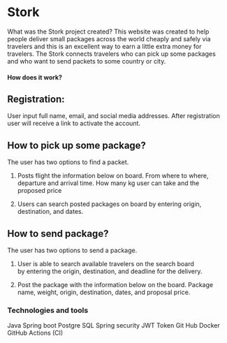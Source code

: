 # Stork
What was the Stork project created? 
This website was created to help people deliver small packages across 
the world cheaply and safely via travelers and this is an excellent way to earn a 
little extra money for travelers. The Stork connects travelers who can pick up some packages and 
who want to send packets to some country or city.

#### How does it work?

## Registration:
User input full name, email, and social media addresses.
After registration user will receive a link to activate the account.

## How to pick up some package?
The user has two options to find a packet.
1. Posts flight the information below on board. 
From where to where, departure and arrival time.
How many kg user can take and the proposed price

2. Users can search posted packages on board 
by entering origin, destination, and dates.

## How to send package?
The user has two options to send a package.
1. User is able to search available travelers on the search board  
by entering the origin, destination, and deadline for the delivery.

2. Post the package with the information below on the board.
Package name, weight, origin, destination, dates, and proposal price.

### Technologies and tools
Java 
Spring boot 
Postgre SQL
Spring security 
JWT Token
Git Hub
Docker 
GitHub Actions (CI)

